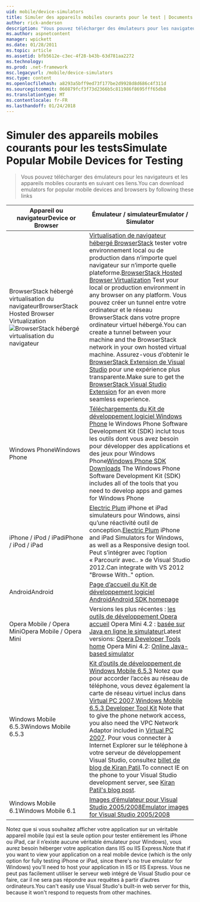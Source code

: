 ```yaml
---
uid: mobile/device-simulators
title: Simuler des appareils mobiles courants pour le test | Documents Microsoft
author: rick-anderson
description: "Vous pouvez télécharger des émulateurs pour les navigateurs et les appareils mobiles courants en suivant ces liens."
ms.author: aspnetcontent
manager: wpickett
ms.date: 01/28/2011
ms.topic: article
ms.assetid: bfb5612e-c3ec-4f28-b43b-63d781aa2272
ms.technology: 
ms.prod: .net-framework
msc.legacyurl: /mobile/device-simulators
msc.type: content
ms.openlocfilehash: a8293a5bff9ed73f177be2d9928d8d686c4f311d
ms.sourcegitcommit: 060879fcf3f73d2366b5c811986f8695fff65db8
ms.translationtype: MT
ms.contentlocale: fr-FR
ms.lasthandoff: 01/24/2018
---
```

<a name="simulate-popular-mobile-devices-for-testing"></a><span data-ttu-id="bf6d8-103">Simuler des appareils mobiles courants pour les tests</span><span class="sxs-lookup"><span data-stu-id="bf6d8-103">Simulate Popular Mobile Devices for Testing</span></span>
====================
> <span data-ttu-id="bf6d8-104">Vous pouvez télécharger des émulateurs pour les navigateurs et les appareils mobiles courants en suivant ces liens.</span><span class="sxs-lookup"><span data-stu-id="bf6d8-104">You can download emulators for popular mobile devices and browsers by following these links</span></span>


| <span data-ttu-id="bf6d8-105">Appareil ou navigateur</span><span class="sxs-lookup"><span data-stu-id="bf6d8-105">Device or Browser</span></span> | <span data-ttu-id="bf6d8-106">Émulateur / simulateur</span><span class="sxs-lookup"><span data-stu-id="bf6d8-106">Emulator / Simulator</span></span> |
| --- | --- |
| <span data-ttu-id="bf6d8-107">BrowserStack hébergé virtualisation du navigateur</span><span class="sxs-lookup"><span data-stu-id="bf6d8-107">BrowserStack Hosted Browser Virtualization</span></span> ![BrowserStack hébergé virtualisation du navigateur](device-simulators/_static/image1.png) | <span data-ttu-id="bf6d8-109">[Virtualisation de navigateur hébergé BrowserStack](http://browserstack.com) tester votre environnement local ou de production dans n’importe quel navigateur sur n’importe quelle plateforme.</span><span class="sxs-lookup"><span data-stu-id="bf6d8-109">[BrowserStack Hosted Browser Virtualization](http://browserstack.com) Test your local or production environment in any browser on any platform.</span></span> <span data-ttu-id="bf6d8-110">Vous pouvez créer un tunnel entre votre ordinateur et le réseau BrowserStack dans votre propre ordinateur virtuel hébergé.</span><span class="sxs-lookup"><span data-stu-id="bf6d8-110">You can create a tunnel between your machine and the BrowserStack network in your own hosted virtual machine.</span></span> <span data-ttu-id="bf6d8-111">Assurez-vous d’obtenir le [BrowserStack Extension de Visual Studio](https://visualstudiogallery.msdn.microsoft.com/2dfa32b1-3c47-439d-b1c5-9e28be18b81c) pour une expérience plus transparente.</span><span class="sxs-lookup"><span data-stu-id="bf6d8-111">Make sure to get the [BrowserStack Visual Studio Extension](https://visualstudiogallery.msdn.microsoft.com/2dfa32b1-3c47-439d-b1c5-9e28be18b81c) for an even more seamless experience.</span></span> |
| <span data-ttu-id="bf6d8-112">Windows Phone</span><span class="sxs-lookup"><span data-stu-id="bf6d8-112">Windows Phone</span></span> | <span data-ttu-id="bf6d8-113">[Téléchargements du Kit de développement logiciel Windows Phone](https://dev.windowsphone.com/downloadsdk) le Windows Phone Software Development Kit (SDK) inclut tous les outils dont vous avez besoin pour développer des applications et des jeux pour Windows Phone</span><span class="sxs-lookup"><span data-stu-id="bf6d8-113">[Windows Phone SDK Downloads](https://dev.windowsphone.com/downloadsdk) The Windows Phone Software Development Kit (SDK) includes all of the tools that you need to develop apps and games for Windows Phone</span></span> |
| <span data-ttu-id="bf6d8-114">iPhone / iPod / iPad</span><span class="sxs-lookup"><span data-stu-id="bf6d8-114">iPhone / iPod / iPad</span></span> | <span data-ttu-id="bf6d8-115">[Electric Plum](http://www.electricplum.com/studio.aspx) iPhone et iPad simulateurs pour Windows, ainsi qu’une réactivité outil de conception.</span><span class="sxs-lookup"><span data-stu-id="bf6d8-115">[Electric Plum](http://www.electricplum.com/studio.aspx) iPhone and iPad Simulators for Windows, as well as a Responsive design tool.</span></span> <span data-ttu-id="bf6d8-116">Peut s’intégrer avec l’option « Parcourir avec.. » de Visual Studio 2012.</span><span class="sxs-lookup"><span data-stu-id="bf6d8-116">Can integrate with VS 2012 "Browse With.." option.</span></span> |
| <span data-ttu-id="bf6d8-117">Android</span><span class="sxs-lookup"><span data-stu-id="bf6d8-117">Android</span></span> | [<span data-ttu-id="bf6d8-118">Page d’accueil du Kit de développement logiciel Android</span><span class="sxs-lookup"><span data-stu-id="bf6d8-118">Android SDK homepage</span></span>](https://developer.android.com/sdk) |
| <span data-ttu-id="bf6d8-119">Opera Mobile / Opera Mini</span><span class="sxs-lookup"><span data-stu-id="bf6d8-119">Opera Mobile / Opera Mini</span></span> | <span data-ttu-id="bf6d8-120">Versions les plus récentes : [les outils de développement Opera accueil](http://www.opera.com/developer/tools/) Opera Mini 4.2 : [basée sur Java en ligne le simulateur](http://www.opera.com/mobile/demo/?ver=4)</span><span class="sxs-lookup"><span data-stu-id="bf6d8-120">Latest versions: [Opera Developer Tools home](http://www.opera.com/developer/tools/) Opera Mini 4.2: [Online Java-based simulator](http://www.opera.com/mobile/demo/?ver=4)</span></span> |
| <span data-ttu-id="bf6d8-121">Windows Mobile 6.5.3</span><span class="sxs-lookup"><span data-stu-id="bf6d8-121">Windows Mobile 6.5.3</span></span> | <span data-ttu-id="bf6d8-122">[Kit d’outils de développement de Windows Mobile 6.5.3](https://www.microsoft.com/downloads/en/details.aspx?FamilyID=c0213f68-2e01-4e5c-a8b2-35e081dcf1ca&amp;displaylang=en) Notez que pour accorder l’accès au réseau de téléphone, vous devez également la carte de réseau virtuel inclus dans [Virtual PC 2007](https://www.microsoft.com/downloads/en/details.aspx?FamilyID=04d26402-3199-48a3-afa2-2dc0b40a73b6&amp;DisplayLang=en).</span><span class="sxs-lookup"><span data-stu-id="bf6d8-122">[Windows Mobile 6.5.3 Developer Tool Kit](https://www.microsoft.com/downloads/en/details.aspx?FamilyID=c0213f68-2e01-4e5c-a8b2-35e081dcf1ca&amp;displaylang=en) Note that to give the phone network access, you also need the VPC Network Adaptor included in [Virtual PC 2007](https://www.microsoft.com/downloads/en/details.aspx?FamilyID=04d26402-3199-48a3-afa2-2dc0b40a73b6&amp;DisplayLang=en).</span></span> <span data-ttu-id="bf6d8-123">Pour vous connecter à Internet Explorer sur le téléphone à votre serveur de développement Visual Studio, consultez [billet de blog de Kiran Patil](http://kiranpatils.wordpress.com/2009/11/19/access-internetlocal-website-from-your-windows-mobile-device-emulators/).</span><span class="sxs-lookup"><span data-stu-id="bf6d8-123">To connect IE on the phone to your Visual Studio development server, see [Kiran Patil's blog post](http://kiranpatils.wordpress.com/2009/11/19/access-internetlocal-website-from-your-windows-mobile-device-emulators/).</span></span> |
| <span data-ttu-id="bf6d8-124">Windows Mobile 6.1</span><span class="sxs-lookup"><span data-stu-id="bf6d8-124">Windows Mobile 6.1</span></span> | [<span data-ttu-id="bf6d8-125">Images d’émulateur pour Visual Studio 2005/2008</span><span class="sxs-lookup"><span data-stu-id="bf6d8-125">Emulator images for Visual Studio 2005/2008</span></span>](https://www.microsoft.com/downloads/en/details.aspx?FamilyID=3d6f581e-c093-4b15-ab0c-a2ce5bffdb47) |

<span data-ttu-id="bf6d8-126">Notez que si vous souhaitez afficher votre application sur un véritable appareil mobile (qui est la seule option pour tester entièrement les iPhone ou iPad, car il n’existe aucune véritable émulateur pour Windows), vous aurez besoin héberger votre application dans IIS ou IIS Express.</span><span class="sxs-lookup"><span data-stu-id="bf6d8-126">Note that if you want to view your application on a real mobile device (which is the only option for fully testing iPhone or iPad, since there's no true emulator for Windows) you'll need to host your application in IIS or IIS Express.</span></span> <span data-ttu-id="bf6d8-127">Vous ne peut pas facilement utiliser le serveur web intégré de Visual Studio pour ce faire, car il ne sera pas répondre aux requêtes à partir d’autres ordinateurs.</span><span class="sxs-lookup"><span data-stu-id="bf6d8-127">You can't easily use Visual Studio's built-in web server for this, because it won't respond to requests from other machines.</span></span>
